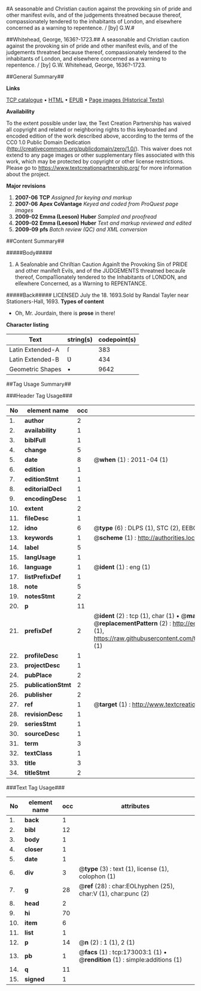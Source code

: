 #A seasonable and Christian caution against the provoking sin of pride and other manifest evils, and of the judgements threatned because thereof, compassionately tendered to the inhabitants of London, and elsewhere concerned as a warning to repentence. / [by] G.W.#

##Whitehead, George, 1636?-1723.##
A seasonable and Christian caution against the provoking sin of pride and other manifest evils, and of the judgements threatned because thereof, compassionately tendered to the inhabitants of London, and elsewhere concerned as a warning to repentence. / [by] G.W.
Whitehead, George, 1636?-1723.

##General Summary##

**Links**

[TCP catalogue](http://www.ota.ox.ac.uk/tcp/)  • 
[HTML](http://tei.it.ox.ac.uk/tcp/Texts-HTML/free/A96/A96400.html)  • 
[EPUB](http://tei.it.ox.ac.uk/tcp/Texts-EPUB/free/A96/A96400.epub) • 
[Page images (Historical Texts)](https://historicaltexts.jisc.ac.uk/eebo-47683549e)

**Availability**

To the extent possible under law, the Text Creation Partnership has waived all copyright and related or neighboring rights to this keyboarded and encoded edition of the work described above, according to the terms of the CC0 1.0 Public Domain Dedication (http://creativecommons.org/publicdomain/zero/1.0/). This waiver does not extend to any page images or other supplementary files associated with this work, which may be protected by copyright or other license restrictions. Please go to https://www.textcreationpartnership.org/ for more information about the project.

**Major revisions**

1. __2007-06__ __TCP__ *Assigned for keying and markup*
1. __2007-06__ __Apex CoVantage__ *Keyed and coded from ProQuest page images*
1. __2009-02__ __Emma (Leeson) Huber__ *Sampled and proofread*
1. __2009-02__ __Emma (Leeson) Huber__ *Text and markup reviewed and edited*
1. __2009-09__ __pfs__ *Batch review (QC) and XML conversion*

##Content Summary##

#####Body#####

1. A Seaſonable and Chriſtian Caution Againſt the Provoking Sin of PRIDE and other manifeſt Evils, and of the JUDGEMENTS threatned becauſe thereof, Compaſſionately tendered to the Inhabitants of LONDON, and elſewhere Concerned, as a Warning to REPENTANCE.

#####Back#####
LICENSED July the 18. 1693.Sold by Randal Tayler near Stationers-Hall, 1693.
**Types of content**

  * Oh, Mr. Jourdain, there is **prose** in there!

**Character listing**


|Text|string(s)|codepoint(s)|
|---|---|---|
|Latin Extended-A|ſ|383|
|Latin Extended-B|Ʋ|434|
|Geometric Shapes|▪|9642|

##Tag Usage Summary##

###Header Tag Usage###

|No|element name|occ|attributes|
|---|---|---|---|
|1.|__author__|2||
|2.|__availability__|1||
|3.|__biblFull__|1||
|4.|__change__|5||
|5.|__date__|8| @__when__ (1) : 2011-04 (1)|
|6.|__edition__|1||
|7.|__editionStmt__|1||
|8.|__editorialDecl__|1||
|9.|__encodingDesc__|1||
|10.|__extent__|2||
|11.|__fileDesc__|1||
|12.|__idno__|6| @__type__ (6) : DLPS (1), STC (2), EEBO-CITATION (1), OCLC (1), VID (1)|
|13.|__keywords__|1| @__scheme__ (1) : http://authorities.loc.gov/ (1)|
|14.|__label__|5||
|15.|__langUsage__|1||
|16.|__language__|1| @__ident__ (1) : eng (1)|
|17.|__listPrefixDef__|1||
|18.|__note__|5||
|19.|__notesStmt__|2||
|20.|__p__|11||
|21.|__prefixDef__|2| @__ident__ (2) : tcp (1), char (1)  •  @__matchPattern__ (2) : ([0-9\-]+):([0-9IVX]+) (1), (.+) (1)  •  @__replacementPattern__ (2) : http://eebo.chadwyck.com/downloadtiff?vid=$1&page=$2 (1), https://raw.githubusercontent.com/textcreationpartnership/Texts/master/tcpchars.xml#$1 (1)|
|22.|__profileDesc__|1||
|23.|__projectDesc__|1||
|24.|__pubPlace__|2||
|25.|__publicationStmt__|2||
|26.|__publisher__|2||
|27.|__ref__|1| @__target__ (1) : http://www.textcreationpartnership.org/docs/. (1)|
|28.|__revisionDesc__|1||
|29.|__seriesStmt__|1||
|30.|__sourceDesc__|1||
|31.|__term__|3||
|32.|__textClass__|1||
|33.|__title__|3||
|34.|__titleStmt__|2||


###Text Tag Usage###

|No|element name|occ|attributes|
|---|---|---|---|
|1.|__back__|1||
|2.|__bibl__|12||
|3.|__body__|1||
|4.|__closer__|1||
|5.|__date__|1||
|6.|__div__|3| @__type__ (3) : text (1), license (1), colophon (1)|
|7.|__g__|28| @__ref__ (28) : char:EOLhyphen (25), char:V (1), char:punc (2)|
|8.|__head__|2||
|9.|__hi__|70||
|10.|__item__|6||
|11.|__list__|1||
|12.|__p__|14| @__n__ (2) : 1 (1), 2 (1)|
|13.|__pb__|1| @__facs__ (1) : tcp:173003:1 (1)  •  @__rendition__ (1) : simple:additions (1)|
|14.|__q__|11||
|15.|__signed__|1||
